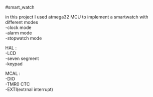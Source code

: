 #smart_watch

in this project I used atmega32 MCU to implement a smartwatch
with different modes\
-clock mode\
-alarm mode\
-stopwatch mode

HAL :\
-LCD \
-seven segment \
-keypad

MCAL :\
-DIO\
-TMR0 CTC\
-EXTI(extrnal interrupt)
